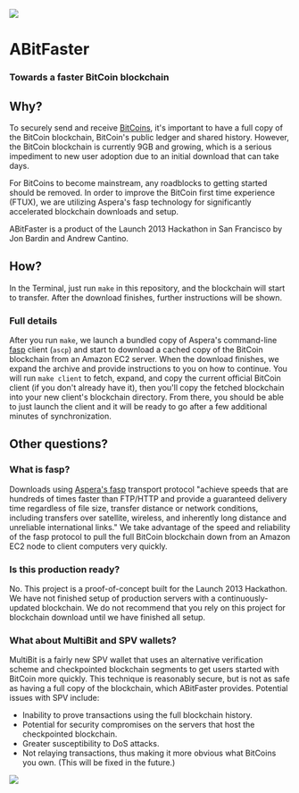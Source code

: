 <p>
  <img src='https://raw.github.com/diclophis/a-bit-faster/master/doc/LogoABitFaster.png'/>
</p>

# ABitFaster

### Towards a faster BitCoin blockchain

## Why?

To securely send and receive [BitCoins](http://bitcoin.org/en/), it's important to have a full copy of the BitCoin blockchain, BitCoin's public ledger and shared history.  However, the BitCoin blockchain is currently 9GB and growing, which is a serious impediment to new user adoption due to an initial download that can take days.

For BitCoins to become mainstream, any roadblocks to getting started should be removed.  In order to improve the BitCoin first time experience (FTUX), we are utilizing Aspera's fasp technology for significantly accelerated blockchain downloads and setup.

ABitFaster is a product of the Launch 2013 Hackathon in San Francisco by Jon Bardin and Andrew Cantino.

## How?

In the Terminal, just run `make` in this repository, and the blockchain will start to transfer.  After the download finishes, further instructions will be shown.

### Full details

After you run `make`, we launch a bundled copy of Aspera's command-line [fasp](http://download.asperasoft.com/download/docs/ascp/2.7/html/index.html) client (`ascp`) and start to download a cached copy of the BitCoin blockchain from an Amazon EC2 server.  When the download finishes, we expand the archive and provide instructions to you on how to continue.  You will run `make client` to fetch, expand, and copy the current official BitCoin client (if you don't already have it), then you'll copy the fetched blockchain into your new client's blockchain directory.  From there, you should be able to just launch the client and it will be ready to go after a few additional minutes of synchronization.

## Other questions?

### What is fasp?

Downloads using [Aspera's fasp](http://asperasoft.com/technology/transport/fasp/) transport protocol "achieve speeds that are hundreds of times faster than FTP/HTTP and provide a guaranteed delivery time regardless of file size, transfer distance or network conditions, including transfers over satellite, wireless, and inherently long distance and unreliable international links."  We take advantage of the speed and reliability of the fasp protocol to pull the full BitCoin blockchain down from an Amazon EC2 node to client computers very quickly.

### Is this production ready?

No.  This project is a proof-of-concept built for the Launch 2013 Hackathon.  We have not finished setup of production servers with a continuously-updated blockchain.  We do not recommend that you rely on this project for blockchain download until we have finished all setup.

### What about MultiBit and SPV wallets?

MultiBit is a fairly new SPV wallet that uses an alternative verification scheme and checkpointed blockchain segments to get users started with BitCoin more quickly.  This technique is reasonably secure, but is not as safe as having a full copy of the blockchain, which ABitFaster provides.  Potential issues with SPV include:

* Inability to prove transactions using the full blockchain history.
* Potential for security compromises on the servers that host the checkpointed blockchain.
* Greater susceptibility to DoS attacks.
* Not relaying transactions, thus making it more obvious what BitCoins you own.  (This will be fixed in the future.)

<p>
  <img src='https://raw.github.com/diclophis/a-bit-faster/master/doc/bitcoin.png'/>
</p>

